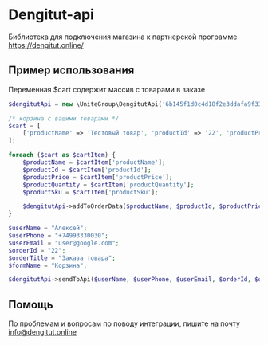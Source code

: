 # Dengitut-api
Библиотека для подключения магазина к партнерской программе https://dengitut.online/
## Пример использования
Переменная $cart содержит массив с товарами в заказе
```php
$dengitutApi = new \UniteGroup\DengitutApi('6b145f1d0c4d18f2e3ddafa9f33a8dc2');

/* корзина с вашими товарами */
$cart = [
    ['productName' => 'Тестовый товар', 'productId' => '22', 'productPrice' => '9999', 'productQuantity' => '2', 'productSku' => 'sku-2200'],
];

foreach ($cart as $cartItem) {
    $productName = $cartItem['productName'];
    $productId = $cartItem['productId'];
    $productPrice = $cartItem['productPrice'];
    $productQuantity = $cartItem['productQuantity'];
    $productSku = $cartItem['productSku'];

    $dengitutApi->addToOrderData($productName, $productId, $productPrice, $productQuantity, $productSku);
}

$userName = "Алексей";
$userPhone = "+74993330030";
$userEmail = "user@google.com";
$orderId = "22";
$orderTitle = "Заказа товара";
$formName = "Корзина";

$dengitutApi->sendToApi($userName, $userPhone, $userEmail, $orderId, $orderTitle, $formName);
```
## Помощь
По проблемам и вопросам по поводу интеграции, пишите на почту [info@dengitut.online](mailto:info@dengitut.online)
